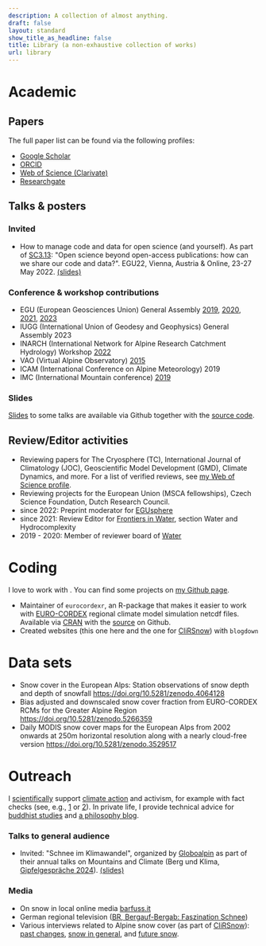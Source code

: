 ```yaml
---
description: A collection of almost anything.
draft: false
layout: standard
show_title_as_headline: false
title: Library (a non-exhaustive collection of works)
url: library
---
```



# Academic

## Papers

The full paper list can be found via the following profiles:


<ul class="fa-ul">
  <li><span class="fa-li"><i class="ai ai-google-scholar"></i></span><a href="https://scholar.google.com/citations?user=de2JAHYAAAAJ&hl=de">Google Scholar</a>  </li>
  <li><span class="fa-li"><i class="ai ai-orcid"></i></span><a href="http://orcid.org/0000-0002-8082-1890">ORCID</a></li>
  <li><span class="fa-li"><i class="ai ai-clarivate"></i></span><a href="https://www.webofscience.com/wos/author/record/HGD-8818-2022">Web of Science (Clarivate)</a>  </li>
  <li><span class="fa-li"><i class="ai ai-researchgate"></i></span><a href="https://www.researchgate.net/profile/Michael_Matiu">Researchgate</a></li>
</ul>





## Talks & posters

### Invited

- How to manage code and data for open science (and yourself). As part of [SC3.13](https://meetingorganizer.copernicus.org/EGU22/session/44089): "Open science beyond open-access publications: how can we share our code and data?". EGU22, Vienna, Austria & Online, 23-27 May 2022. [(slides)](https://mitmat.github.io/slides/2022-05-26-egu/code-data-open-science.html)


### Conference & workshop contributions


- EGU (European Geosciences Union) General Assembly [2019](https://meetingorganizer.copernicus.org/EGU2019/EGU2019-7000.pdf), [2020](https://meetingorganizer.copernicus.org/EGU2020/EGU2020-4610.html), [2021](https://meetingorganizer.copernicus.org/EGU21/EGU21-3287.html), [2023](https://meetingorganizer.copernicus.org/EGU23/EGU23-1402.html)
- IUGG (International Union of Geodesy and Geophysics) General Assembly 2023 
- INARCH (International Network for Alpine Research Catchment Hydrology) Workshop [2022](https://inarch.usask.ca/news-events/inarch-workshop-2022.php)
- VAO (Virtual Alpine Observatory) [2015](https://www.bayfor.org/en/news/events/detail-en/events/show/virtual-alpine-observatory-symposium-2015.html)
- ICAM (International Conference on Alpine Meteorology) 2019
- IMC (International Mountain conference) [2019](https://www.uibk.ac.at/congress/imc2019/program/2.3.b.html.en)

### Slides

[Slides](https://mitmat.github.io/slides) to some talks are available via Github together with the [source code](https://github.com/mitmat/slides).

## Review/Editor activities

- Reviewing papers for The Cryosphere (TC), International Journal of Climatology (JOC), Geoscientific Model Development (GMD), Climate Dynamics, and more. For a list of verified reviews, see [my Web of Science profile](https://www.webofscience.com/wos/author/record/HGD-8818-2022).
- Reviewing projects for the European Union (MSCA fellowships), Czech Science Foundation, Dutch Research Council. 
- since 2022: Preprint moderator for [EGUsphere](https://www.egusphere.net/)
- since 2021: Review Editor for [Frontiers in Water](https://www.frontiersin.org/journals/water#), section Water and Hydrocomplexity
- 2019 - 2020: Member of reviewer board of [Water](https://www.mdpi.com/journal/water/) 



# Coding

I love to work with <a href="https://www.r-project.org/"><i class="fab fa-r-project"></i></a>. You can find some projects on [my Github page](https://github.com/mitmat/).

- Maintainer of `eurocordexr`, an R-package that makes it easier to work with [EURO-CORDEX](https://www.euro-cordex.net/) regional climate model simulation netcdf files. Available via [CRAN](https://cran.r-project.org/web/packages/eurocordexr/index.html) with the [source](https://github.com/mitmat/eurocordexr) on Github.
- Created websites (this one here and the one for [CliRSnow](https://clirsnow.netlify.app/)) with `blogdown`


# Data sets

- Snow cover in the European Alps: Station observations of snow depth and depth of snowfall https://doi.org/10.5281/zenodo.4064128
- Bias adjusted and downscaled snow cover fraction from EURO-CORDEX RCMs for the Greater Alpine Region https://doi.org/10.5281/zenodo.5266359
- Daily MODIS snow cover maps for the European Alps from 2002 onwards at 250m horizontal resolution along with a nearly cloud-free version https://doi.org/10.5281/zenodo.3529517



# Outreach

I [scientifically](https://www.scientistsforfuture.bz/de/scientists-for-future-south-tyrol-deutsch/) support [climate action](https://climateaction.bz/) and activism, for example with fact checks (see, e.g., [1](https://climateaction.bz/faktencheck-dolomiti-superski-vs-klimafakten/) or   [2](https://www.scientistsforfuture.bz/de/2023/08/16/faktencheck-scarafoni-oberkofler/)). In private life, I provide technical advice for [buddhist studies](http://erschbamer.net/) and [a philosophy blog](https://www.erinnermich.eu/). 

### Talks to general audience

- Invited: "Schnee im Klimawandel", organized by [Globoalpin](https://www.globoalpin.com/) as part of their annual talks on Mountains and Climate (Berg und Klima, [Gipfelgespräche 2024](https://www.globoalpin.com/de/gipfelgespraeche-berg-und-klima-im-fokus.html)). [(slides)](https://mitmat.github.io/slides/2024-01-12-bergklima/bergklima.html)

### Media

- On snow in local online media [barfuss.it](https://www.barfuss.it/leben/wenn-die-schneetage-schwinden/)
- German regional television ([BR, Bergauf-Bergab: Faszination Schnee](https://1.ard.de/faszination-schnee))
- Various interviews related to Alpine snow cover (as part of [CliRSnow](/cherries/clirsnow/)): [past changes](https://clirsnow.netlify.app/communication/media-coverage-alpine-snow-paper/),  [snow in general](https://clirsnow.netlify.app/communication/media-coverage-snow-dossier/), and [future snow](https://clirsnow.netlify.app/communication/media-coverage-future-alps-paper/).

<!--
### Blog entries

- [Techonology won't save us](https://www.eurac.edu/en/blogs/covid-19/time-to-reboot-technology-wont-save-us), as part of Eurac's [Covid-19 and Beyond](https://www.eurac.edu/en/blogs/covid-19) blog
- [The aerial cableway for the climate](https://climateaction.bz/die-cabrio-seilbahn-fur-das-klima/) as part of the "Everyday for Greenwashing" section at [climateaction.bz](https://climateaction.bz/)
-->

